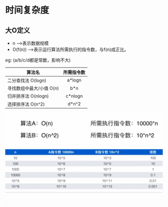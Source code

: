 时间复杂度
=========

大O定义
---------

- n -->表示数据规模
- O(f(n)) -->表示运行算法所需执行的指令数，与f(n)成正比。

eg: (a/b/c/d都是常数，影响不大)

算法名      | 所需指令数     
-------- | :-----------:  
二分查找法 O(logn) | a*logn 
寻找数组中最大/小值 O(n) | b*n
归并排序法 O(nlogn) | c*nlogn 
选择排序法 O(n^2) |d*n^2 

![算法常数比较](images/WeChat3e88a8060ec88868760a4597ba12c045.png "算法常数比较")

<img src="images/WeChat3e88a8060ec88868760a4597ba12c045.png"  width="1%" alt="算法常数比较"/>

